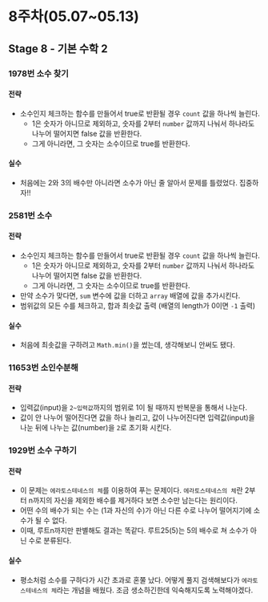 # 8주차(05.07~05.13)

## Stage 8 - 기본 수학 2

### 1978번 소수 찾기

#### 전략

- 소수인지 체크하는 함수를 만들어서 true로 반환될 경우 `count` 값을 하나씩 늘린다.
  - 1은 숫자가 아니므로 제외하고, 숫자를 2부터 `number` 값까지 나눠서 하나라도 나누어 떨어지면 false 값을 반환한다.
  - 그게 아니라면, 그 숫자는 소수이므로 true를 반환한다.

#### 실수

- 처음에는 2와 3의 배수만 아니라면 소수가 아닌 줄 알아서 문제를 틀렸었다. 집중하자!!

### 2581번 소수

#### 전략

- 소수인지 체크하는 함수를 만들어서 true로 반환될 경우 `count` 값을 하나씩 늘린다.
  - 1은 숫자가 아니므로 제외하고, 숫자를 2부터 `number` 값까지 나눠서 하나라도 나누어 떨어지면 false 값을 반환한다.
  - 그게 아니라면, 그 숫자는 소수이므로 true를 반환한다.
- 만약 소수가 맞다면, `sum` 변수에 값을 더하고 `array` 배열에 값을 추가시킨다.
- 범위값의 모든 수를 체크하고, 합과 최솟값 출력 (배열의 length가 0이면 `-1` 출력)

#### 실수

- 처음에 최솟값을 구하려고 `Math.min()`을 썼는데, 생각해보니 안써도 됐다.

### 11653번 소인수분해

#### 전략

- 입력값(input)을 `2~입력값`까지의 범위로 1이 될 때까지 반복문을 통해서 나눈다.
- 값이 안 나누어 떨어진다면 값을 하나 늘리고, 값이 나누어진다면 입력값(input)을 나눈 뒤에 나누는 값(number)을 `2`로 초기화 시킨다.

### 1929번 소수 구하기

#### 전략

- 이 문제는 `에라토스테네스의 체`를 이용하여 푸는 문제이다. `에라토스테네스의 체`란 2부터 n까지의 자신을 제외한 배수를 제거하다 보면 소수만 남는다는 원리이다.
- 어떤 수의 배수가 되는 수는 (1과 자신의 수)가 아닌 다른 수로 나누어 떨어지기에 소수가 될 수 없다.
- 이때, 루트n까지만 판별해도 결과는 똑같다. 루트25(5)는 5의 배수로 쳐 소수가 아닌 수로 분류된다.

#### 실수

- 평소처럼 소수를 구하다가 시간 초과로 혼쭐 났다. 어떻게 풀지 검색해보다가 `에라토스테네스의 체`라는 개념을 배웠다. 조금 생소하긴한데 익숙해지도록 노력해야겠다.
